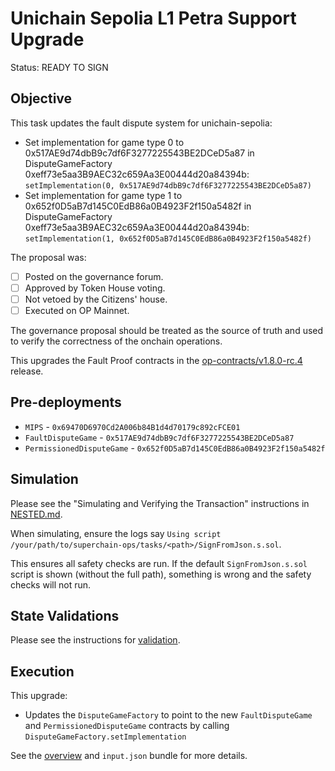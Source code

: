 # Unichain Sepolia L1 Petra Support Upgrade

Status: READY TO SIGN

## Objective

This task updates the fault dispute system for unichain-sepolia:

* Set implementation for game type 0 to 0x517AE9d74dbB9c7df6F3277225543BE2DCeD5a87 in DisputeGameFactory 0xeff73e5aa3B9AEC32c659Aa3E00444d20a84394b: `setImplementation(0, 0x517AE9d74dbB9c7df6F3277225543BE2DCeD5a87)`
* Set implementation for game type 1 to 0x652f0D5aB7d145C0EdB86a0B4923F2f150a5482f in DisputeGameFactory 0xeff73e5aa3B9AEC32c659Aa3E00444d20a84394b: `setImplementation(1, 0x652f0D5aB7d145C0EdB86a0B4923F2f150a5482f)`

The proposal was: 
- [ ] Posted on the governance forum.
- [ ] Approved by Token House voting.
- [ ] Not vetoed by the Citizens' house.
- [ ] Executed on OP Mainnet.

The governance proposal should be treated as the source of truth and used to verify the correctness of the onchain operations. 

This upgrades the Fault Proof contracts in the [op-contracts/v1.8.0-rc.4](https://github.com/ethereum-optimism/optimism/tree/op-contracts/v1.8.0-rc.4) release.


## Pre-deployments 
- `MIPS` - `0x69470D6970Cd2A006b84B1d4d70179c892cFCE01`
- `FaultDisputeGame` - `0x517AE9d74dbB9c7df6F3277225543BE2DCeD5a87`
- `PermissionedDisputeGame` - `0x652f0D5aB7d145C0EdB86a0B4923F2f150a5482f`

## Simulation

Please see the "Simulating and Verifying the Transaction" instructions in [NESTED.md](../../../NESTED.md). 

When simulating, ensure the logs say `Using script /your/path/to/superchain-ops/tasks/<path>/SignFromJson.s.sol`. 

This ensures all safety checks are run. If the default `SignFromJson.s.sol` script is shown (without the full path), something is wrong and the safety checks will not run.

## State Validations

Please see the instructions for [validation](./VALIDATION.md).

## Execution

This upgrade:

* Updates the `DisputeGameFactory` to point to the new `FaultDisputeGame` and `PermissionedDisputeGame` contracts by calling `DisputeGameFactory.setImplementation`

See the [overview](./OVERVIEW.md) and `input.json` bundle for more details.
